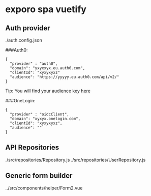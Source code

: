 # exporo spa vuetify

## Auth provider
./auth.config.json

###Auth0:

```
{
  "provider" : "auth0",
  "domain": "yxyxxyx.eu.auth0.com",
  "clientId": "xyxyxyxz"
  "audience": "https://yyyyy.eu.auth0.com/api/v2/"
}
````
Tip: You will find your audience key [here](https://manage.auth0.com/#/apis) 

###OneLogin:
```
{
  "provider" : "oidcClient",
  "domain": "xyxyx.onelogin.com",
  "clientId": "xyxyxyxz",
  "audience": ""
}
```


## API Repositories
./src/repositories/Repository.js
./src/repositories/UserRepository.js


## Generic form builder
../src/components/helper/Form2.vue

